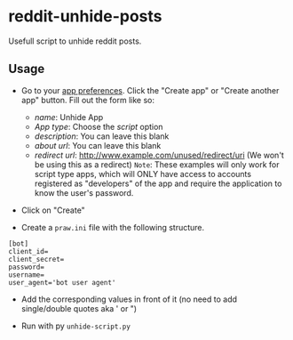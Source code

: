 # reddit-unhide-posts

Usefull script to unhide reddit posts.

## Usage

* Go to your [app preferences](https://www.reddit.com/prefs/apps/). Click the "Create app" or "Create another app" button. Fill out the form like so:

    - *name*: Unhide App
    - *App type*: Choose the *script* option
    - *description*: You can leave this blank
    - *about url*: You can leave this blank
    - *redirect url*: http://www.example.com/unused/redirect/uri (We won't be using this as a redirect)
    `Note`: These examples will only work for script type apps, which will ONLY have access to accounts registered as "developers" of the app and require the application to know the user's password.

* Click on "Create"

* Create a `praw.ini` file with the following structure. 

```
[bot]
client_id=
client_secret=
password=
username=
user_agent='bot user agent'
```

* Add the corresponding values in front of it (no need to add single/double quotes aka ' or ") 

* Run with py `unhide-script.py`